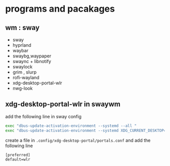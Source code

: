 # programs and pacakages

## wm : sway

- sway
- hyprland
- waybar
- swaybg,waypaper
- swaync + libnotify
- swaylock
- grim , slurp
- rofi-wayland
- xdg-desktop-portal-wlr
- nwg-look

## xdg-desktop-portal-wlr in swaywm

add the following line in sway config

```bash
exec "dbus-update-activation-environment --systemd --all "
exec "dbus-update-activation-environment --systemd XDG_CURRENT_DESKTOP=sway "
```

create a file in `.config/xdg-desktop-portal/portals.conf` and add the following line

```
[preferred]
default=wlr
```
